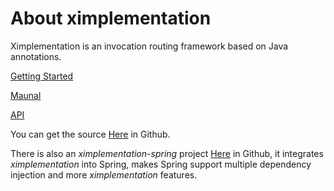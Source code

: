 # About ximplementation
Ximplementation is an invocation routing framework based on Java annotations.

[Getting Started](getting-started.html)

[Maunal](manual.html)

[API](apidocs/index.html)

You can get the source [Here](https://github.com/ximplementation/ximplementation) in Github.

There is also an <i>ximplementation-spring</i> project [Here](https://github.com/ximplementation/ximplementation-spring) in Github, it integrates <i>ximplementation</i> into Spring, makes Spring support multiple dependency injection and more <i>ximplementation</i> features.
